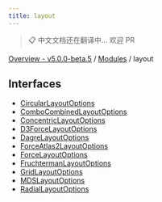 ```yaml
---
title: layout
---
```


> 📋 中文文档还在翻译中... 欢迎 PR

[Overview - v5.0.0-beta.5](../README.zh.md) / [Modules](../modules.zh.md) / layout

## Interfaces

- [CircularLayoutOptions](../interfaces/layout/CircularLayoutOptions.zh.md)
- [ComboCombinedLayoutOptions](../interfaces/layout/ComboCombinedLayoutOptions.zh.md)
- [ConcentricLayoutOptions](../interfaces/layout/ConcentricLayoutOptions.zh.md)
- [D3ForceLayoutOptions](../interfaces/layout/D3ForceLayoutOptions.zh.md)
- [DagreLayoutOptions](../interfaces/layout/DagreLayoutOptions.zh.md)
- [ForceAtlas2LayoutOptions](../interfaces/layout/ForceAtlas2LayoutOptions.zh.md)
- [ForceLayoutOptions](../interfaces/layout/ForceLayoutOptions.zh.md)
- [FruchtermanLayoutOptions](../interfaces/layout/FruchtermanLayoutOptions.zh.md)
- [GridLayoutOptions](../interfaces/layout/GridLayoutOptions.zh.md)
- [MDSLayoutOptions](../interfaces/layout/MDSLayoutOptions.zh.md)
- [RadialLayoutOptions](../interfaces/layout/RadialLayoutOptions.zh.md)
